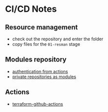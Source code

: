 # CI/CD Notes

## Resource management

- check out the repository and enter the folder
- copy files for the `01-resman` stage

## Modules repository

- [authentication from actions](https://maelvls.dev/gh-actions-with-tf-private-repo/)
- [private repositories as modules](https://wahlnetwork.com/2020/08/11/using-private-git-repositories-as-terraform-modules/)

## Actions

- [terraform-github-actions](https://github.com/dflook/terraform-github-actions/tree/master/terraform-plan)
